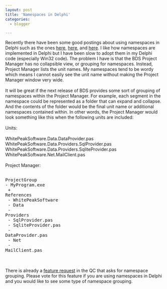 ```yaml
---
layout: post
title: 'Namespaces in Delphi'
categories:
  - blogger

---
```


Recently there have been some good postings about using namespaces in Delphi such as the ones <a href="http://blogs.borland.com/nickhodges/articles/28331.aspx">here</a>, <a href="http://blogs.teamb.com/rudyvelthuis/archive/2006/10/04/27817.aspx">here</a>, and <a href="http://blog.marcocantu.com/blog/delphidotnet_firstclass.html">here</a>.  I like how namespaces are implemented in Delphi but I have been slow to adopt them in my Delphi code (especially Win32 code).  The problem I have is that the BDS Project Manager has no collapsible view, or grouping for namespaces.  Instead, Project Manager lists the unit names.  My namespaces tend to be wordy which means I cannot easily see the unit name without making the Project Manager window very wide.<br /><br />It will be great if the next release of BDS provides some sort of grouping of namespaces within the Project Manager.  For example, each segment in the namespace could be represented as a folder that can expand and collapse.  And the contents of the folder would be the final unit name or additional namespaces contained within.  In other words, the Project Manager would look something like this when the following units are included:<br /><br />Units:<br /><br />WhitePeakSoftware.Data.DataProvider.pas<br />WhitePeakSoftware.Data.Providers.SqlProvider.pas<br />WhitePeakSoftware.Data.Providers.SqliteProvider.pas<br />WhitePeakSoftware.Net.MailClient.pas<br /><br />Project Manager:<br /><pre><br />ProjectGroup<br />- MyProgram.exe<br />  + References<br />  - WhitePeakSoftware<br />    - Data<br />      - Providers<br />        - SqlProvider.pas<br />        - SqliteProvider.pas<br />      - DataProvider.pas<br />    - Net<br />      - MailClient.pas<br /></pre><br /><br />There is already a <a href="http://qc.borland.com/wc/qcmain.aspx?d=26677">feature request</a> in the QC that asks for namespace grouping.  Please vote for this feature if you are using namespaces in Delphi and you would like to see some type of namespace grouping.
